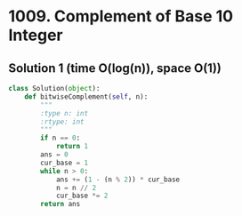 # 1009. Complement of Base 10 Integer

## Solution 1 (time O(log(n)), space O(1))

```python
class Solution(object):
    def bitwiseComplement(self, n):
        """
        :type n: int
        :rtype: int
        """
        if n == 0:
            return 1
        ans = 0
        cur_base = 1
        while n > 0:
            ans += (1 - (n % 2)) * cur_base
            n = n // 2
            cur_base *= 2
        return ans
```
